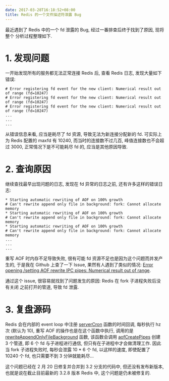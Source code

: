```yaml
---
date: 2017-03-28T16:18:52+08:00
title: Redis 的一个文件描述符泄露 Bug
---
```


最近遇到了 Redis 中的一个 fd 泄露的 Bug, 经过一番排查后终于找到了原因, 现将整个
分析过程整理如下.

<!--more-->

# 1. 发现问题

一开始发现所有的服务都无法正常连接 Redis 后, 查看 Redis 日志, 发现大量如下错误:

``` text
# Error registering fd event for the new client: Numerical result out of range (fd=10247)
# Error registering fd event for the new client: Numerical result out of range (fd=10247)
# Error registering fd event for the new client: Numerical result out of range (fd=10247)
...
...
...
```

从错误信息来看, 应当是耗尽了 fd 资源, 导致无法为新连接分配新的 fd. 可实际上为 
Redis 配置的 maxfd 有 10240, 而当时的连接数不过几百, 峰值连接数也不会超过 3000,
正常情况下是不可能耗尽 fd 的, 应当是其他原因导致.

# 2. 查询原因

继续查找最早出现问题的日志, 发现在 fd 异常的日志之前, 还有许多这样的错误日志:

``` text
* Starting automatic rewriting of AOF on 100% growth
# Can't rewrite append only file in background: fork: Cannot allocate memory
* Starting automatic rewriting of AOF on 100% growth
# Can't rewrite append only file in background: fork: Cannot allocate memory
* Starting automatic rewriting of AOF on 100% growth
# Can't rewrite append only file in background: fork: Cannot allocate memory
...
...
...
```

重写 AOF 时内存不足导致失败, 很有可能 fd 资源不足也是因为这个问题而并发产生的,
于是我在 Github 上查了一下 Issue, 果然有人遇到了类似的情况:
[Error opening /setting AOF rewrite IPC pipes: Numerical result out of range](https://github.com/antirez/redis/issues/2857).

通过这个 issue, 很容易就找到了问题发生的原因: Redis 在 fork 子进程失败后没有关闭
之前打开的管道, 导致 fd 泄露.

# 3. 复盘源码

Redis 会在内部的 event loop 中注册 [serverCron](https://github.com/antirez/redis/blob/94751543b0a15ea333dab3121fa32747cf59de8f/src/server.c#L947)
函数的时间回调, 每秒执行 hz 次 (默认为 10), 重写 AOF 的操作也是在这个函数中执行, 调用的是
[rewriteAppendOnlyFileBackground](https://github.com/antirez/redis/blob/94751543b0a15ea333dab3121fa32747cf59de8f/src/aof.c#L1320)
函数, 该函数会调用 [aofCreatePipes](https://github.com/antirez/redis/blob/94751543b0a15ea333dab3121fa32747cf59de8f/src/aof.c#L1265)
创建 3 个管道, 即 6 个 fd 与子进程进行通信, 但只有在子进程中才会做清理工作. 因此当
fork 子进程失败时, 每秒会泄露 10 * 6 个 fd, 以这样的速度, 即使配置了 10240 个 fd,
也只需要不到 3 分钟就能耗尽...

这个问题已经在 2 月 20 日修复并合并到 3.2 分支的代码中, 但还没有发布新版本,
也就是说在截止目前最新的 3.2.8 版本 Redis 中, 这个问题是仍未被修复的.
